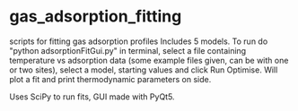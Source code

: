 # gas_adsorption_fitting
scripts for fitting gas adsorption profiles
Includes 5 models. To run do "python adsorptionFitGui.py" in terminal, select a file containing temperature vs adsorption data 
(some example files given, can be with one or two sites), select a model, starting values and click Run Optimise. Will plot 
a fit and print thermodynamic parameters on side.

Uses SciPy to run fits, GUI made with PyQt5.
